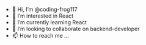 - 👋 Hi, I’m @coding-frog117 
- 👀 I’m interested in React
- 🌱 I’m currently learning React
- 💞️ I’m looking to collaborate on backend-developer
- 📫 How to reach me ...

<!---
coding-frog117/coding-frog117 is a ✨ special ✨ repository because its `README.md` (this file) appears on your GitHub profile.
You can click the Preview link to take a look at your changes....
---

.
